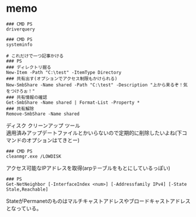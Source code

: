 # memo
```
### CMD PS
driverquery
```
```
### CMD PS
systeminfo
```
```
# これだけで一つ記事かける
### PS
### ディレクトリ掘る
New-Item -Path "C:\test" -ItemType Directory
### 共有出す(オプションでアクセス制限もかけられる)
New-SmbShare -Name shared -Path "C:\test" -Description "上から来るぞ！気をつけろぉ！"
### 共有情報の確認
Get-SmbShare -Name shared | Format-List -Property *
### 共有解除
Remove-SmbShare -Name shared
```
ディスク クリーンアップ ツール  
適用済みアップデートファイルとかいらないので定期的に削除したいよね(下コマンドのオプションはてきとー)
```
### CMD PS
cleanmgr.exe /LOWDISK
```
アクセス可能なIPアドレスを取得(arpテーブルをもとにしているっぽい)
```
### PS
Get-NetNeighbor [-InterfaceIndex <num>] [-Addressfamily IPv4] [-State Stale,Reachable]
```
StateがPermanetのものはマルチキャストアドレスやブロードキャストアドレスとなっている。
